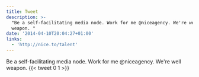 ```yaml
---
title: Tweet
description: >-
  "Be a self-facilitating media node. Work for me @niceagency. We're well
  weapon. "
date: '2014-04-10T20:04:27+01:00'
links:
  - 'http://nice.to/talent'
---
```

Be a self-facilitating media node. Work for me @niceagency. We're well weapon. 
      {{< tweet 0 1 >}}
    
